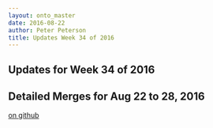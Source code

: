 ```yaml
---
layout: onto_master
date: 2016-08-22
author: Peter Peterson
title: Updates Week 34 of 2016
---
```

Updates for Week 34 of 2016
---------------------------

Detailed Merges for Aug 22 to 28, 2016
--------------------------------------
[on github](https://github.com/mantidproject/mantid/pulls?q=is%3Apr+merged%3A2016-08-23..2016-08-28)

